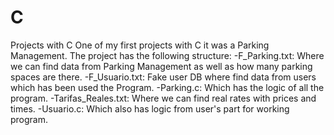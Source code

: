 # C
Projects with C
One of my first projects with C it was a Parking Management. 
The project has the following structure:
    -F_Parking.txt: Where we can find data from Parking Management as well as how many parking spaces are there.
    -F_Usuario.txt: Fake user DB where find data from users which has been used the Program.
    -Parking.c: Which has the logic of all the program.
    -Tarifas_Reales.txt: Where we can find real rates with prices and times.
    -Usuario.c: Which also has logic from user's part for working program.
